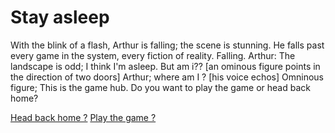 # Stay asleep
With the blink of a flash, Arthur is falling; the scene is stunning. He falls past every game in the system, every fiction of reality. Falling.
Arthur: The landscape is odd; I think I'm asleep. But am i?? [an ominous figure points in the direction of two doors]
Arthur; where am I ?
[his voice echos]
Omninous figure; This is the game hub.
Do you want to play the game or head back home?

[Head back home ?](Go-home.md)
[Play the game ?](Play-animals.md)
